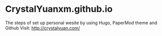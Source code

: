 # CrystalYuanxm.github.io
The steps of set up personal wesite by using Hugo, PaperMod theme and Github
Visit: http://crystalyuan.com/

